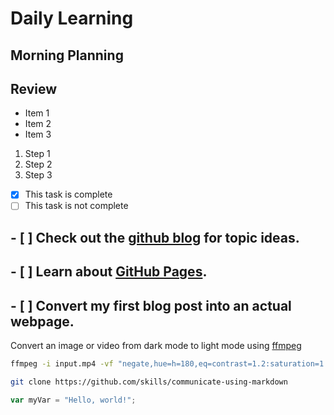 # Daily Learning

## Morning Planning
## Review

- Item 1
- Item 2
- Item 3

1. Step 1
1. Step 2
1. Step 3

- [X] This task is complete
- [ ] This task is not complete

## - [ ]  Check out the [github blog](https://github.blog/) for topic ideas.
## - [ ] Learn about [GitHub Pages](https://skills.github.com/#first-day-on-github).
## - [ ] Convert my first blog post into an actual webpage.

Convert an image or video from dark mode to light mode using [ffmpeg](https://www.ffmpeg.org)

```bash
ffmpeg -i input.mp4 -vf "negate,hue=h=180,eq=contrast=1.2:saturation=1.1" output.mp4
```

```bash
git clone https://github.com/skills/communicate-using-markdown
```

```js
var myVar = "Hello, world!";
```
